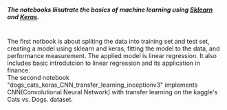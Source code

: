 <h5>The notebooks liisutrate the basics of machine learning using <a href="https://scikit-learn.org/stable/">Sklearn</a> and <a href="https://keras.io/">Keras</a>.</h5><br>
The first notbook is about spliting the data into training set and test set, creating a model using sklearn and keras, fitting the model to the data, and performance measurement. The applied model is linear regression. It also includes basic introdutcion to linear regression and its application in finance.<br>
The second notebook "dogs_cats_keras_CNN_transfer_learning_inceptionv3" implements CNN(Convolutional Neural Network) with transfer learning on the kaggle's Cats vs. Dogs. dataset. 
